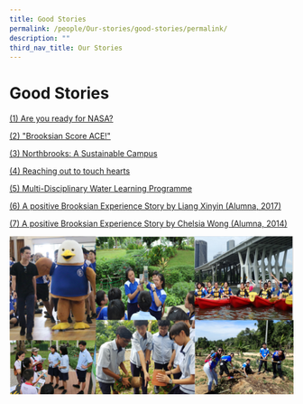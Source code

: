 ```yaml
---
title: Good Stories
permalink: /people/Our-stories/good-stories/permalink/
description: ""
third_nav_title: Our Stories
---
```

Good Stories
============

[(1) Are you ready for NASA?](/Are-you-ready-for-NASA/permalink/)

[(2) "Brooksian Score ACE!"](/Brooksians-Score-ACE/permalink/)

[(3) Northbrooks: A Sustainable Campus](/Northbrooks-A-Sustainable-Campus/permalink/)

[(4) Reaching out to touch hearts](/Reaching-Out-to-Touch-Hearts/permalink/)

[(5) Multi-Disciplinary Water Learning Programme](/Multi-disciplinary-Water-Learning-Programme/permalink/)

[(6) A positive Brooksian Experience Story by Liang Xinyin (Alumna, 2017)](/A-Positive-Brooksian-Experience-Story-by-Liang-Xinyin-Alumna-2017/permalink/)

[(7) A positive Brooksian Experience Story by Chelsia Wong (Alumna, 2014)](/A-Positive-Brooksian-Experience-Story-by-Chelsia-Wong-Alumna-2014/permalink/)

![](/images/GoodStories.png)